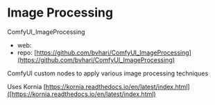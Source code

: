 Image Processing
========================

ComfyUI_ImageProcessing

* web:
* repo: [https://github.com/bvhari/ComfyUI_ImageProcessing](https://github.com/bvhari/ComfyUI_ImageProcessing)

ComfyUI custom nodes to apply various image processing techniques

Uses Kornia [https://kornia.readthedocs.io/en/latest/index.html]([https://kornia.readthedocs.io/en/latest/index.html)

